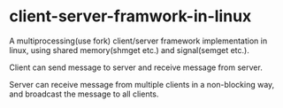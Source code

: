 # client-server-framwork-in-linux
A multiprocessing(use fork) client/server framework implementation in linux, using shared memory(shmget etc.) and signal(semget etc.). 

Client can send message to server and receive message from server. 

Server can receive message from multiple clients in a non-blocking way, and broadcast the message to all clients.
